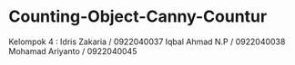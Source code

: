 # Counting-Object-Canny-Countur
Kelompok 4 :  Idris Zakaria / 0922040037 Iqbal Ahmad N.P / 0922040038 Mohamad Ariyanto / 0922040045
